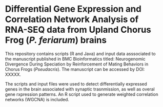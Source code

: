 # Differential Gene Expression and Correlation Network Analysis of RNA-SEQ data from Upland Chorus Frog (*P. feriarum*) brains 

This repository contains scripts (R and Java) and input data asssociated to the manuscript published in BMC Bioinformatics titled: Neurogenomic Divergence During Speciation by Reinforcement of Mating Behaviors in Chorus Frogs (*Pseudacris*). The manuscript can be accessed by DOI: XXXXX.

The scripts and input files were used to detect differentially expressed genes in the brain associated with synaptic trasnmission, as well as overal gene rxpression patterns. An R script used to generate weighted correlation networks (WGCNA) is included.
